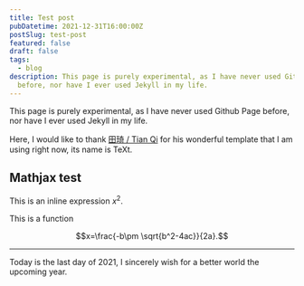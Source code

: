 ```yaml
---
title: Test post
pubDatetime: 2021-12-31T16:00:00Z
postSlug: test-post
featured: false
draft: false
tags:
  - blog
description: This page is purely experimental, as I have never used Github Page
  before, nor have I ever used Jekyll in my life.
---
```

<script src="https://polyfill.io/v3/polyfill.min.js?features=es6"></script>
<script id="MathJax-script" async src="https://cdn.jsdelivr.net/npm/mathjax@3/es5/tex-mml-chtml.js"></script>

This page is purely experimental, as I have never used Github Page before, nor have I ever used Jekyll in my life.

Here, I would like to thank [田琦 / Tian Qi](https://tianqi.name/blog/about.html) for his wonderful template that I am using right now, its name is TeXt.

## Mathjax test

This is an inline expression $x^2$.

This is a function

$$x=\frac{-b\pm \sqrt{b^2-4ac}}{2a}.$$

---

Today is the last day of 2021, I sincerely wish for a better world the upcoming year.
